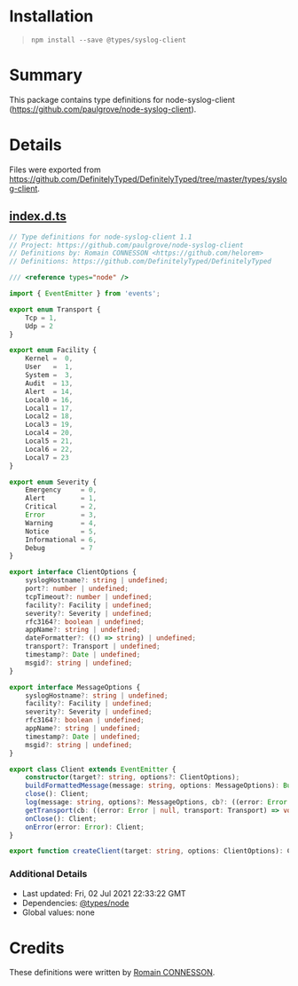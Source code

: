 # Installation
> `npm install --save @types/syslog-client`

# Summary
This package contains type definitions for node-syslog-client (https://github.com/paulgrove/node-syslog-client).

# Details
Files were exported from https://github.com/DefinitelyTyped/DefinitelyTyped/tree/master/types/syslog-client.
## [index.d.ts](https://github.com/DefinitelyTyped/DefinitelyTyped/tree/master/types/syslog-client/index.d.ts)
````ts
// Type definitions for node-syslog-client 1.1
// Project: https://github.com/paulgrove/node-syslog-client
// Definitions by: Romain CONNESSON <https://github.com/helorem>
// Definitions: https://github.com/DefinitelyTyped/DefinitelyTyped

/// <reference types="node" />

import { EventEmitter } from 'events';

export enum Transport {
    Tcp = 1,
    Udp = 2
}

export enum Facility {
    Kernel =  0,
    User   =  1,
    System =  3,
    Audit  = 13,
    Alert  = 14,
    Local0 = 16,
    Local1 = 17,
    Local2 = 18,
    Local3 = 19,
    Local4 = 20,
    Local5 = 21,
    Local6 = 22,
    Local7 = 23
}

export enum Severity {
    Emergency     = 0,
    Alert         = 1,
    Critical      = 2,
    Error         = 3,
    Warning       = 4,
    Notice        = 5,
    Informational = 6,
    Debug         = 7
}

export interface ClientOptions {
    syslogHostname?: string | undefined;
    port?: number | undefined;
    tcpTimeout?: number | undefined;
    facility?: Facility | undefined;
    severity?: Severity | undefined;
    rfc3164?: boolean | undefined;
    appName?: string | undefined;
    dateFormatter?: (() => string) | undefined;
    transport?: Transport | undefined;
    timestamp?: Date | undefined;
    msgid?: string | undefined;
}

export interface MessageOptions {
    syslogHostname?: string | undefined;
    facility?: Facility | undefined;
    severity?: Severity | undefined;
    rfc3164?: boolean | undefined;
    appName?: string | undefined;
    timestamp?: Date | undefined;
    msgid?: string | undefined;
}

export class Client extends EventEmitter {
    constructor(target?: string, options?: ClientOptions);
    buildFormattedMessage(message: string, options: MessageOptions): Buffer;
    close(): Client;
    log(message: string, options?: MessageOptions, cb?: ((error: Error | null) => void)): Client;
    getTransport(cb: ((error: Error | null, transport: Transport) => void)): void;
    onClose(): Client;
    onError(error: Error): Client;
}

export function createClient(target: string, options: ClientOptions): Client;

````

### Additional Details
 * Last updated: Fri, 02 Jul 2021 22:33:22 GMT
 * Dependencies: [@types/node](https://npmjs.com/package/@types/node)
 * Global values: none

# Credits
These definitions were written by [Romain CONNESSON](https://github.com/helorem).
